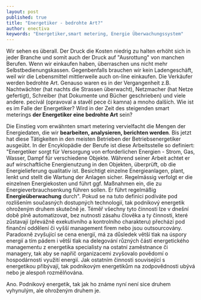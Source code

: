 ```yaml
---
layout: post
published: true
title: "Energetiker - bedrohte Art?"
author: enectiva
keywords: "Energetiker,smart metering, Energie Überwachungssystem"
---
```


Wir sehen es überall. Der Druck die Kosten niedrig zu halten erhöht sich in jeder Branche und somit auch der Druck auf "Ausrottung" von manchen Berufen. Wenn wir einkaufen haben, überraschen uns nicht mehr Selbstbedienungskassen. Gegenbenfalls brauchen wir kein Ladengeschäft, weil wir die Lebensmittel mittlerweile auch on-line einkaufen. Die Verkäufer werden bedrohte Art. Genauso waren es in der Vergangenheit z.B. Nachtwächter (hat nachts die Strassen überwacht), Netzmacher (hat Netze gefertigt), Schreiber (hat Dokumente und Bücher geschrieben) und viele andere. pecivál (opravoval a stavěl pece či kamna) a mnoho dalších. Wie ist es im Falle der Energetiker? Wird in der Zeit des steigenden smart meterings **der Energetiker eine bedrohte Art** sein?

Die Einstieg vom erwähnten smart metering vervielfacht die Mengen der Energiedaten, die wir **bearbeiten, analysieren, berichten werden**. Bis jetzt hat diese Tätigkeiten in den meisten Betrieben der Betriebsenergetiker ausgeübt. In der Encyklopädie der Berufe ist diese Arbeitsstelle so definiert: "Energetiker sorgt für Versorgung von erforderlichen Energien  - Strom, Gas, Wasser, Dampf für verschiedene Objekte. Während seiner Arbeit achtet er auf wirschaftliche Energienutzung in den Objekten, überprüft, ob die Energielieferung qualitativ ist. Besichtigt einzelne Energieanlagen, plant, lenkt und stellt die Wartung der Anlagen sicher. Regelmässig verfolgt er die einzelnen Energiekosten und führt ggf. Maßnahmen ein, die zu Energieverbrauchsenkung führen sollen. Er führt regelmäßig **Energieüberwachung** durch". Pokud se na tuto definici podíváte pod rozlišením současných dostupných technologií, tak podnikový energetik ohroženým druhem skutečně je. Téměř všechny tyto činnosti lze v dnešní době plně automatizovat, bez nutnosti zásahu člověka a ty činnosti, které zůstavají (převážně exekutivního a kontrolního charakteru) přechází pod finanční oddělení či vyšší management firem nebo jsou outsourcovány. Paradoxně zvyšující se cena energií, má za důsledek větší tlak na úspory energií a tím pádem i větší tlak na delegování různých částí energetického managementu z energetika specialisty na ostatní zaměstnance či managery, tak aby se napříč organizacemi zvyšovalo povědomí o hospodárnosti využití energií. Jak ostatním činnosti související s energetikou přibývají, tak podnikovým energetikům na zodpovědnosti ubývá nebo je alespoň rozmělňována.

Ano. Podnikový energetik, tak jak ho známe nyní není sice druhem vyhynulým, ale ohroženým druhem je.
